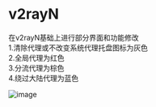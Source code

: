 # v2rayN
在v2rayN基础上进行部分界面和功能修改<br>
1.清除代理或不改变系统代理托盘图标为灰色<br>
2.全局代理为红色<br>
3.分流代理为棕色<br>
4.绕过大陆代理为蓝色<br>

![image](https://user-images.githubusercontent.com/40885345/141925685-fe061f27-2d2e-40db-8cd4-a1245e6ff0eb.png)
